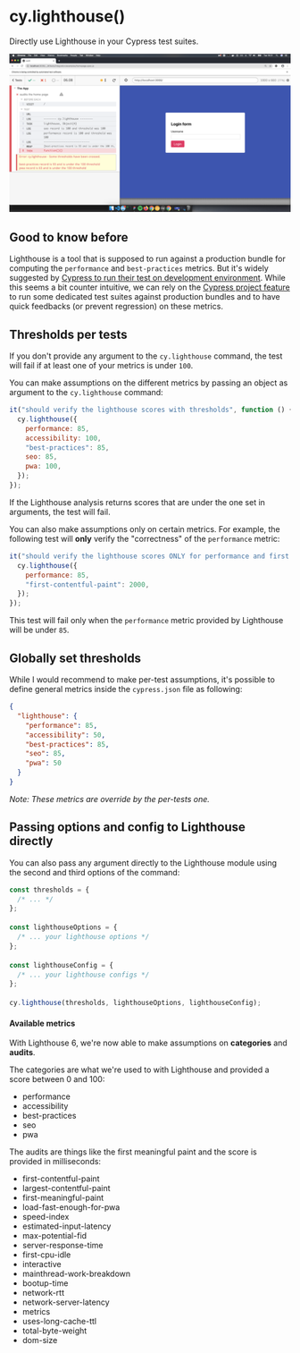 # cy.lighthouse()

Directly use Lighthouse in your Cypress test suites.

![A Lighthouse record showing some test failing on best-practices and performances](./lh.png)

## Good to know before

Lighthouse is a tool that is supposed to run against a production bundle for computing the `performance` and `best-practices` metrics. But it's widely suggested by [Cypress to run their test on development environment](https://docs.cypress.io/guides/getting-started/testing-your-app.html#Step-1-Start-your-server). While this seems a bit counter intuitive, we can rely on the [Cypress project feature](https://docs.cypress.io/guides/guides/command-line.html#cypress-run-project-lt-project-path-gt) to run some dedicated test suites against production bundles and to have quick feedbacks (or prevent regression) on these metrics.

## Thresholds per tests

If you don't provide any argument to the `cy.lighthouse` command, the test will fail if at least one of your metrics is under `100`.

You can make assumptions on the different metrics by passing an object as argument to the `cy.lighthouse` command:

```javascript
it("should verify the lighthouse scores with thresholds", function () {
  cy.lighthouse({
    performance: 85,
    accessibility: 100,
    "best-practices": 85,
    seo: 85,
    pwa: 100,
  });
});
```

If the Lighthouse analysis returns scores that are under the one set in arguments, the test will fail.

You can also make assumptions only on certain metrics. For example, the following test will **only** verify the "correctness" of the `performance` metric:

```javascript
it("should verify the lighthouse scores ONLY for performance and first contentful paint", function () {
  cy.lighthouse({
    performance: 85,
    "first-contentful-paint": 2000,
  });
});
```

This test will fail only when the `performance` metric provided by Lighthouse will be under `85`.

## Globally set thresholds

While I would recommend to make per-test assumptions, it's possible to define general metrics inside the `cypress.json` file as following:

```json
{
  "lighthouse": {
    "performance": 85,
    "accessibility": 50,
    "best-practices": 85,
    "seo": 85,
    "pwa": 50
  }
}
```

_Note: These metrics are override by the per-tests one._

## Passing options and config to Lighthouse directly

You can also pass any argument directly to the Lighthouse module using the second and third options of the command:

```js
const thresholds = {
  /* ... */
};

const lighthouseOptions = {
  /* ... your lighthouse options */
};

const lighthouseConfig = {
  /* ... your lighthouse configs */
};

cy.lighthouse(thresholds, lighthouseOptions, lighthouseConfig);
```

#### Available metrics

With Lighthouse 6, we're now able to make assumptions on **categories** and **audits**.

The categories are what we're used to with Lighthouse and provided a score between 0 and 100:

- performance
- accessibility
- best-practices
- seo
- pwa

The audits are things like the first meaningful paint and the score is provided in milliseconds:

- first-contentful-paint
- largest-contentful-paint
- first-meaningful-paint
- load-fast-enough-for-pwa
- speed-index
- estimated-input-latency
- max-potential-fid
- server-response-time
- first-cpu-idle
- interactive
- mainthread-work-breakdown
- bootup-time
- network-rtt
- network-server-latency
- metrics
- uses-long-cache-ttl
- total-byte-weight
- dom-size
